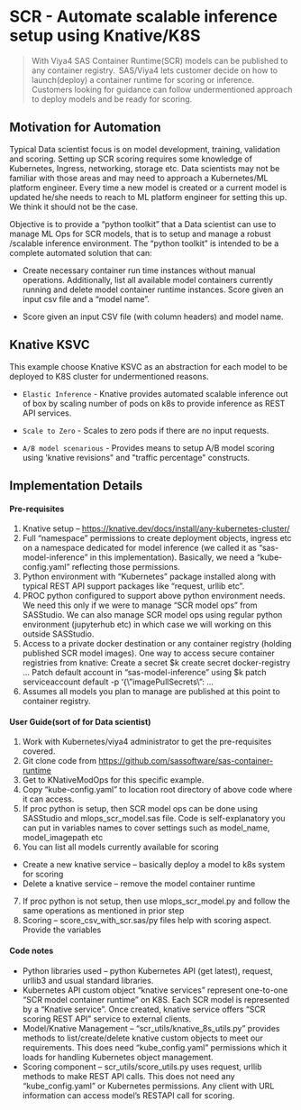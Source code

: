 # SCR - Automate scalable inference setup using Knative/K8S

<blockquote>
With Viya4 SAS Container Runtime(SCR) models can be published to any container registry.  SAS/Viya4 lets customer decide on how to launch(deploy) a container runtime for scoring or inference. Customers looking for guidance can follow undermentioned approach to deploy models and be ready for scoring.

</blockquote>

## Motivation for Automation

Typical Data scientist focus is on model development, training, validation and scoring. Setting up SCR scoring requires some knowledge of Kubernetes, Ingress, networking, storage etc. Data scientists may not be familiar with those areas and may need to approach a Kubernetes/ML platform engineer. Every time a new model is created or a current model is updated he/she needs to reach to ML platform engineer for setting this up. We think it should not be the case.

Objective is to provide a “python toolkit” that a Data scientist can use to manage ML Ops for SCR models, that is to setup and manage a robust /scalable inference environment. The “python toolkit” is intended to be a complete automated solution that can:

- Create necessary container run time instances without manual operations. Additionally, list all available model containers currently running and delete model container runtime instances.
Score given an input csv file and a “model name”.

- Score given an input CSV file (with column headers) and model name.

## Knative KSVC

This example choose Knative KSVC as an abstraction for each model to be deployed to K8S cluster for undermentioned reasons.

- `Elastic Inference` - Knative provides automated scalable inference out of box by scaling number of pods on k8s to provide inference as REST API services.

- `Scale to Zero` - Scales to zero pods if there are no input requests.

- `A/B model scenarious` - Provides means to setup A/B model scoring using 'knative revisions" and "traffic percentage" constructs.

## Implementation Details

#### Pre-requisites

1. Knative setup – https://knative.dev/docs/install/any-kubernetes-cluster/
2. Full “namespace” permissions to create deployment objects, ingress etc on a namespace dedicated for model inference (we called it as “sas-model-inference” in this implementation). Basically, we need a “kube-config.yaml” reflecting those permissions.
3. Python environment with “Kubernetes” package installed along with typical REST API support packages like “request, urllib etc”.
4. PROC python configured to support above python environment needs. We need this only if we were to manage “SCR model ops” from SASStudio. We can also manage SCR model ops using regular python environment (jupyterhub etc) in which case we will working on this outside SASStudio.
5. Access to a private docker destination or any container registry (holding published SCR model images). One way to access secure container registries from knative:
Create a secret $k create secret docker-registry …
Patch default account in “sas-model-inference” using $k patch serviceaccount default -p ‘{\”imagePullSecrets\”: …
6. Assumes all models you plan to manage are published at this point to container registry.


#### User Guide(sort of for Data scientist)

1. Work with Kubernetes/viya4 administrator to get the pre-requisites covered.
2. Git clone code from https://github.com/sassoftware/sas-container-runtime
3. Get to KNativeModOps for this specific example.
4. Copy “kube-config.yaml” to location root directory of above code where it can access.
5. If proc python is setup, then SCR model ops can be done using SASStudio and mlops_scr_model.sas file. Code is self-explanatory you can put in variables names to cover settings such as model_name, model_imagepath etc
6. You can list all models currently available for scoring
  - Create a new knative service – basically deploy a model to k8s system for scoring
  - Delete a knative service – remove the model container runtime
7. If proc python is not setup, then use mlops_scr_model.py and follow the same operations as mentioned in prior step
8. Scoring – score_csv_with_scr.sas/py files help with scoring aspect. Provide the variables


#### Code notes

- Python libraries used – python Kubernetes API (get latest), request, urllib3 and usual standard libraries.
- Kubernetes API custom object “knative services” represent one-to-one “SCR model container runtime” on K8S. Each SCR model is represented by a “Knative service”. Once created, knative service offers “SCR scoring REST API” service to external clients.
- Model/Knative Management – “scr_utils/knative_8s_utils.py” provides methods to list/create/delete knative custom objects to meet our requirements. This does need “kube_config.yaml” permissions which it loads for handling Kubernetes object management.
- Scoring component – scr_utils/score_utils.py uses request, urllib methods to make REST API calls. This does not need any “kube_config.yaml” or Kubernetes permissions. Any client with URL information can access model’s RESTAPI call for scoring.
